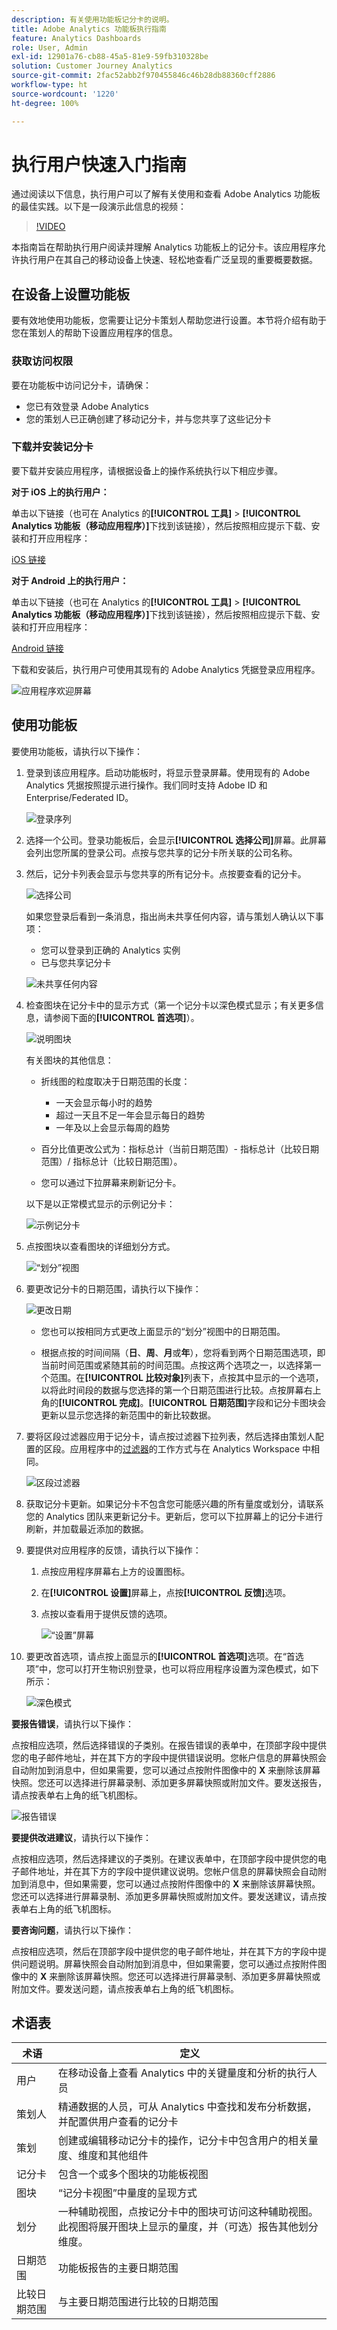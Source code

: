 ```yaml
---
description: 有关使用功能板记分卡的说明。
title: Adobe Analytics 功能板执行指南
feature: Analytics Dashboards
role: User, Admin
exl-id: 12901a76-cb88-45a5-81e9-59fb310328be
solution: Customer Journey Analytics
source-git-commit: 2fac52abb2f970455846c46b28db88360cff2886
workflow-type: ht
source-wordcount: '1220'
ht-degree: 100%

---
```


# 执行用户快速入门指南

通过阅读以下信息，执行用户可以了解有关使用和查看 Adobe Analytics 功能板的最佳实践。以下是一段演示此信息的视频：

>[!VIDEO](https://video.tv.adobe.com/v/343460/)

本指南旨在帮助执行用户阅读并理解 Analytics 功能板上的记分卡。该应用程序允许执行用户在其自己的移动设备上快速、轻松地查看广泛呈现的重要概要数据。

## 在设备上设置功能板

要有效地使用功能板，您需要让记分卡策划人帮助您进行设置。本节将介绍有助于您在策划人的帮助下设置应用程序的信息。

### 获取访问权限

要在功能板中访问记分卡，请确保：

* 您已有效登录 Adobe Analytics
* 您的策划人已正确创建了移动记分卡，并与您共享了这些记分卡

### 下载并安装记分卡

要下载并安装应用程序，请根据设备上的操作系统执行以下相应步骤。

**对于 iOS 上的执行用户：**

单击以下链接（也可在 Analytics 的&#x200B;**[!UICONTROL 工具]** > **[!UICONTROL Analytics 功能板（移动应用程序）]**&#x200B;下找到该链接），然后按照相应提示下载、安装和打开应用程序：

[iOS 链接](https://apple.co/2zXq0aN)

**对于 Android 上的执行用户：**

单击以下链接（也可在 Analytics 的&#x200B;**[!UICONTROL 工具]** > **[!UICONTROL Analytics 功能板（移动应用程序）]**&#x200B;下找到该链接），然后按照相应提示下载、安装和打开应用程序：

[Android 链接](https://bit.ly/2LM38Oo)

下载和安装后，执行用户可使用其现有的 Adobe Analytics 凭据登录应用程序。

![应用程序欢迎屏幕](assets/welcome.png)

## 使用功能板

要使用功能板，请执行以下操作：

1. 登录到该应用程序。启动功能板时，将显示登录屏幕。使用现有的 Adobe Analytics 凭据按照提示进行操作。我们同时支持 Adobe ID 和 Enterprise/Federated ID。

   ![登录序列](assets/signseq.png)

1. 选择一个公司。登录功能板后，会显示&#x200B;**[!UICONTROL 选择公司]**&#x200B;屏幕。此屏幕会列出您所属的登录公司。点按与您共享的记分卡所关联的公司名称。

1. 然后，记分卡列表会显示与您共享的所有记分卡。点按要查看的记分卡。

   ![选择公司](assets/nextseq.png)

   如果您登录后看到一条消息，指出尚未共享任何内容，请与策划人确认以下事项：

   * 您可以登录到正确的 Analytics 实例
   * 已与您共享记分卡

   ![未共享任何内容](assets/nothing.png)

1. 检查图块在记分卡中的显示方式（第一个记分卡以深色模式显示；有关更多信息，请参阅下面的&#x200B;**[!UICONTROL 首选项]**）。

   ![说明图块](assets/newexplain.png)

   有关图块的其他信息：

   * 折线图的粒度取决于日期范围的长度：

      * 一天会显示每小时的趋势
      * 超过一天且不足一年会显示每日的趋势
      * 一年及以上会显示每周的趋势
   * 百分比值更改公式为：指标总计（当前日期范围）- 指标总计（比较日期范围）/ 指标总计（比较日期范围）。

   * 您可以通过下拉屏幕来刷新记分卡。

   以下是以正常模式显示的示例记分卡：

   ![示例记分卡](assets/intro_scorecard.png)

1. 点按图块以查看图块的详细划分方式。

   ![“划分”视图](assets/sparkline.png)


1. 要更改记分卡的日期范围，请执行以下操作：

   ![更改日期](assets/changedate.png)

   * 您也可以按相同方式更改上面显示的“划分”视图中的日期范围。

   * 根据点按的时间间隔（**日**、**周**、**月**&#x200B;或&#x200B;**年**），您将看到两个日期范围选项，即当前时间范围或紧随其前的时间范围。点按这两个选项之一，以选择第一个范围。在&#x200B;**[!UICONTROL 比较对象]**&#x200B;列表下，点按其中显示的一个选项，以将此时间段的数据与您选择的第一个日期范围进行比较。点按屏幕右上角的&#x200B;**[!UICONTROL 完成]**。**[!UICONTROL 日期范围]**&#x200B;字段和记分卡图块会更新以显示您选择的新范围中的新比较数据。

1. 要将区段过滤器应用于记分卡，请点按过滤器下拉列表，然后选择由策划人配置的区段。应用程序中的[过滤器](https://experienceleague.adobe.com/docs/analytics-learn/tutorials/analysis-workspace/using-panels/using-drop-down-filters.html?lang=zh-Hans)的工作方式与在 Analytics Workspace 中相同。

   ![区段过滤器](assets/segment_filter.png)

1. 获取记分卡更新。如果记分卡不包含您可能感兴趣的所有量度或划分，请联系您的 Analytics 团队来更新记分卡。更新后，您可以下拉屏幕上的记分卡进行刷新，并加载最近添加的数据。

1. 要提供对应用程序的反馈，请执行以下操作：

   1. 点按应用程序屏幕右上方的设置图标。
   2. 在&#x200B;**[!UICONTROL 设置]**&#x200B;屏幕上，点按&#x200B;**[!UICONTROL 反馈]**&#x200B;选项。
   3. 点按以查看用于提供反馈的选项。

      ![“设置”屏幕](assets/settings.png)

1. 要更改首选项，请点按上面显示的&#x200B;**[!UICONTROL 首选项]**&#x200B;选项。在“首选项”中，您可以打开生物识别登录，也可以将应用程序设置为深色模式，如下所示：

   ![深色模式](assets/darkmode.png)


**要报告错误**，请执行以下操作：

点按相应选项，然后选择错误的子类别。在报告错误的表单中，在顶部字段中提供您的电子邮件地址，并在其下方的字段中提供错误说明。您帐户信息的屏幕快照会自动附加到消息中，但如果需要，您可以通过点按附件图像中的 **X** 来删除该屏幕快照。您还可以选择进行屏幕录制、添加更多屏幕快照或附加文件。要发送报告，请点按表单右上角的纸飞机图标。

![报告错误](assets/newbug.png)

**要提供改进建议**，请执行以下操作：

点按相应选项，然后选择建议的子类别。在建议表单中，在顶部字段中提供您的电子邮件地址，并在其下方的字段中提供建议说明。您帐户信息的屏幕快照会自动附加到消息中，但如果需要，您可以通过点按附件图像中的 **X** 来删除该屏幕快照。您还可以选择进行屏幕录制、添加更多屏幕快照或附加文件。要发送建议，请点按表单右上角的纸飞机图标。

**要咨询问题**，请执行以下操作：

点按相应选项，然后在顶部字段中提供您的电子邮件地址，并在其下方的字段中提供问题说明。屏幕快照会自动附加到消息中，但如果需要，您可以通过点按附件图像中的 **X** 来删除该屏幕快照。您还可以选择进行屏幕录制、添加更多屏幕快照或附加文件。要发送问题，请点按表单右上角的纸飞机图标。

## 术语表

| 术语 | 定义 |
|--- |--- |
| 用户 | 在移动设备上查看 Analytics 中的关键量度和分析的执行人员 |
| 策划人 | 精通数据的人员，可从 Analytics 中查找和发布分析数据，并配置供用户查看的记分卡 |
| 策划 | 创建或编辑移动记分卡的操作，记分卡中包含用户的相关量度、维度和其他组件 |
| 记分卡 | 包含一个或多个图块的功能板视图 |
| 图块 | “记分卡视图”中量度的呈现方式 |
| 划分 | 一种辅助视图，点按记分卡中的图块可访问这种辅助视图。此视图将展开图块上显示的量度，并（可选）报告其他划分维度。 |
| 日期范围 | 功能板报告的主要日期范围 |
| 比较日期范围 | 与主要日期范围进行比较的日期范围 |
